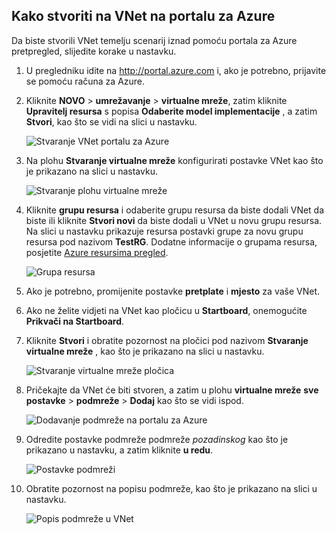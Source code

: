 ## <a name="how-to-create-a-vnet-in-the-azure-portal"></a>Kako stvoriti na VNet na portalu za Azure

Da biste stvorili VNet temelju scenarij iznad pomoću portala za Azure pretpregled, slijedite korake u nastavku.

1. U pregledniku idite na http://portal.azure.com i, ako je potrebno, prijavite se pomoću računa za Azure.
2. Kliknite **NOVO** > **umrežavanje** > **virtualne mreže**, zatim kliknite **Upravitelj resursa** s popisa **Odaberite model implementacije** , a zatim **Stvori**, kao što se vidi na slici u nastavku.

    ![Stvaranje VNet portalu za Azure](./media/virtual-networks-create-vnet-arm-pportal-include/vnet-create-arm-pportal-figure1.gif)

3. Na plohu **Stvaranje virtualne mreže** konfigurirati postavke VNet kao što je prikazano na slici u nastavku.

    ![Stvaranje plohu virtualne mreže](./media/virtual-networks-create-vnet-arm-pportal-include/vnet-create-arm-pportal-figure2.png)

4. Kliknite **grupu resursa** i odaberite grupu resursa da biste dodali VNet da biste ili kliknite **Stvori novi** da biste dodali u VNet u novu grupu resursa. Na slici u nastavku prikazuje resursa postavki grupe za novu grupu resursa pod nazivom **TestRG**. Dodatne informacije o grupama resursa, posjetite [Azure resursima pregled](../articles/resource-group-overview.md#resource-groups).

    ![Grupa resursa](./media/virtual-networks-create-vnet-arm-pportal-include/vnet-create-arm-pportal-figure3.png)

5. Ako je potrebno, promijenite postavke **pretplate** i **mjesto** za vaše VNet. 

6. Ako ne želite vidjeti na VNet kao pločicu u **Startboard**, onemogućite **Prikvači na Startboard**. 

7. Kliknite **Stvori** i obratite pozornost na pločici pod nazivom **Stvaranje virtualne mreže** , kao što je prikazano na slici u nastavku.

    ![Stvaranje virtualne mreže pločica](./media/virtual-networks-create-vnet-arm-pportal-include/vnet-create-arm-pportal-figure4.png)

8. Pričekajte da VNet će biti stvoren, a zatim u plohu **virtualne mreže** **sve postavke** > **podmreže** > **Dodaj** kao što se vidi ispod.

    ![Dodavanje podmreže na portalu za Azure](./media/virtual-networks-create-vnet-arm-pportal-include/vnet-create-arm-pportal-figure5.gif)

9. Odredite postavke podmreže podmreže *pozadinskog* kao što je prikazano u nastavku, a zatim kliknite **u redu**. 

    ![Postavke podmreži](./media/virtual-networks-create-vnet-arm-pportal-include/vnet-create-arm-pportal-figure6.png)

10. Obratite pozornost na popisu podmreže, kao što je prikazano na slici u nastavku.

    ![Popis podmreže u VNet](./media/virtual-networks-create-vnet-arm-pportal-include/vnet-create-arm-pportal-figure7.png)
